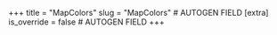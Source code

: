 +++
title = "MapColors"
slug = "MapColors" # AUTOGEN FIELD
[extra]
is_override = false # AUTOGEN FIELD
+++